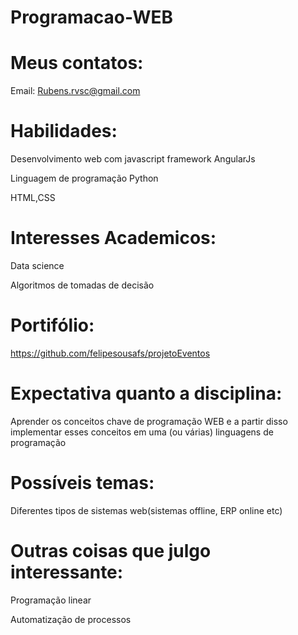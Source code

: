 # Programacao-WEB

# Meus contatos:

Email: Rubens.rvsc@gmail.com

# Habilidades:

Desenvolvimento web com javascript framework AngularJs

Linguagem de programação Python

HTML,CSS 

# Interesses Academicos:

Data science

Algoritmos de tomadas de decisão

# Portifólio:

https://github.com/felipesousafs/projetoEventos

# Expectativa quanto a disciplina:

Aprender os conceitos chave de programação WEB e a partir disso implementar esses conceitos em uma (ou várias) linguagens de programação

# Possíveis temas:

Diferentes tipos de sistemas web(sistemas offline, ERP online etc)

# Outras coisas que julgo interessante:

Programação linear

Automatização de processos


